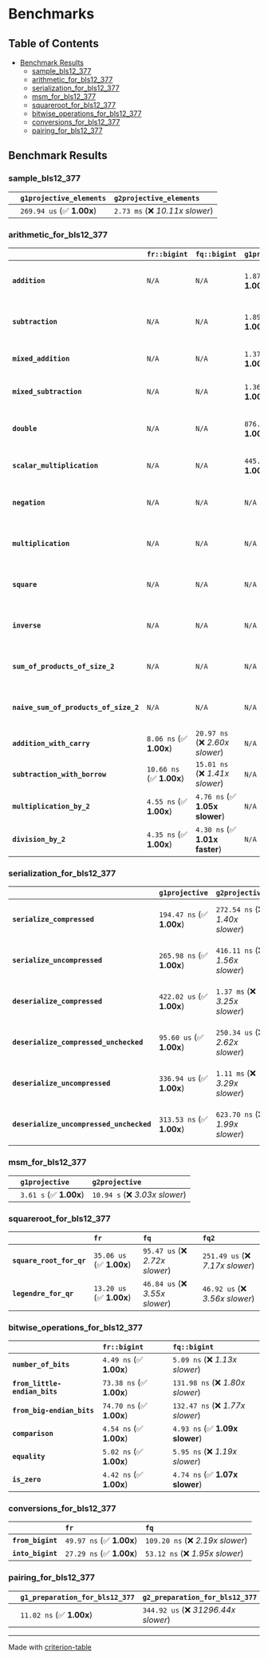 # Benchmarks

## Table of Contents

- [Benchmark Results](#benchmark-results)
    - [sample_bls12_377](#sample_bls12_377)
    - [arithmetic_for_bls12_377](#arithmetic_for_bls12_377)
    - [serialization_for_bls12_377](#serialization_for_bls12_377)
    - [msm_for_bls12_377](#msm_for_bls12_377)
    - [squareroot_for_bls12_377](#squareroot_for_bls12_377)
    - [bitwise_operations_for_bls12_377](#bitwise_operations_for_bls12_377)
    - [conversions_for_bls12_377](#conversions_for_bls12_377)
    - [pairing_for_bls12_377](#pairing_for_bls12_377)

## Benchmark Results

### sample_bls12_377

|        | `g1projective_elements`          | `g2projective_elements`           |
|:-------|:---------------------------------|:--------------------------------- |
|        | `269.94 us` (✅ **1.00x**)        | `2.73 ms` (❌ *10.11x slower*)     |

### arithmetic_for_bls12_377

|                                       | `fr::bigint`             | `fq::bigint`                    | `g1projective`            | `g2projective`                 | `fq2`                             | `fq12`                            | `fq`                             | `fr`                               |
|:--------------------------------------|:-------------------------|:--------------------------------|:--------------------------|:-------------------------------|:----------------------------------|:----------------------------------|:---------------------------------|:---------------------------------- |
| **`addition`**                        | `N/A`                    | `N/A`                           | `1.87 us` (✅ **1.00x**)   | `6.15 us` (❌ *3.29x slower*)   | `36.48 ns` (🚀 **51.23x faster**)  | `226.14 ns` (🚀 **8.26x faster**)  | `24.73 ns` (🚀 **75.58x faster**) | `11.04 ns` (🚀 **169.25x faster**)  |
| **`subtraction`**                     | `N/A`                    | `N/A`                           | `1.89 us` (✅ **1.00x**)   | `6.22 us` (❌ *3.29x slower*)   | `35.22 ns` (🚀 **53.67x faster**)  | `221.53 ns` (🚀 **8.53x faster**)  | `21.76 ns` (🚀 **86.88x faster**) | `11.32 ns` (🚀 **166.93x faster**)  |
| **`mixed_addition`**                  | `N/A`                    | `N/A`                           | `1.37 us` (✅ **1.00x**)   | `4.29 us` (❌ *3.13x slower*)   | `N/A`                             | `N/A`                             | `N/A`                            | `N/A`                              |
| **`mixed_subtraction`**               | `N/A`                    | `N/A`                           | `1.36 us` (✅ **1.00x**)   | `4.46 us` (❌ *3.29x slower*)   | `N/A`                             | `N/A`                             | `N/A`                            | `N/A`                              |
| **`double`**                          | `N/A`                    | `N/A`                           | `876.51 ns` (✅ **1.00x**) | `2.96 us` (❌ *3.38x slower*)   | `17.07 ns` (🚀 **51.36x faster**)  | `130.01 ns` (🚀 **6.74x faster**)  | `13.62 ns` (🚀 **64.36x faster**) | `10.60 ns` (🚀 **82.69x faster**)   |
| **`scalar_multiplication`**           | `N/A`                    | `N/A`                           | `445.71 us` (✅ **1.00x**) | `1.46 ms` (❌ *3.28x slower*)   | `N/A`                             | `N/A`                             | `N/A`                            | `N/A`                              |
| **`negation`**                        | `N/A`                    | `N/A`                           | `N/A`                     | `N/A`                          | `48.28 ns` (❌ *5.90x slower*)     | `137.66 ns` (❌ *16.82x slower*)   | `22.35 ns` (❌ *2.73x slower*)    | `8.18 ns` (✅ **1.00x**)            |
| **`multiplication`**                  | `N/A`                    | `N/A`                           | `N/A`                     | `N/A`                          | `332.04 ns` (❌ *7.29x slower*)    | `8.63 us` (❌ *189.42x slower*)    | `89.59 ns` (❌ *1.97x slower*)    | `45.58 ns` (✅ **1.00x**)           |
| **`square`**                          | `N/A`                    | `N/A`                           | `N/A`                     | `N/A`                          | `370.07 ns` (❌ *9.31x slower*)    | `6.08 us` (❌ *152.97x slower*)    | `79.12 ns` (❌ *1.99x slower*)    | `39.76 ns` (✅ **1.00x**)           |
| **`inverse`**                         | `N/A`                    | `N/A`                           | `N/A`                     | `N/A`                          | `16.60 us` (❌ *2.33x slower*)     | `32.29 us` (❌ *4.54x slower*)     | `16.24 us` (❌ *2.28x slower*)    | `7.12 us` (✅ **1.00x**)            |
| **`sum_of_products_of_size_2`**       | `N/A`                    | `N/A`                           | `N/A`                     | `N/A`                          | `728.48 ns` (❌ *11.50x slower*)   | `17.32 us` (❌ *273.54x slower*)   | `143.78 ns` (❌ *2.27x slower*)   | `63.33 ns` (✅ **1.00x**)           |
| **`naive_sum_of_products_of_size_2`** | `N/A`                    | `N/A`                           | `N/A`                     | `N/A`                          | `710.77 ns` (❌ *7.11x slower*)    | `17.31 us` (❌ *173.18x slower*)   | `223.70 ns` (❌ *2.24x slower*)   | `99.98 ns` (✅ **1.00x**)           |
| **`addition_with_carry`**             | `8.06 ns` (✅ **1.00x**)  | `20.97 ns` (❌ *2.60x slower*)   | `N/A`                     | `N/A`                          | `N/A`                             | `N/A`                             | `N/A`                            | `N/A`                              |
| **`subtraction_with_borrow`**         | `10.66 ns` (✅ **1.00x**) | `15.01 ns` (❌ *1.41x slower*)   | `N/A`                     | `N/A`                          | `N/A`                             | `N/A`                             | `N/A`                            | `N/A`                              |
| **`multiplication_by_2`**             | `4.55 ns` (✅ **1.00x**)  | `4.76 ns` (✅ **1.05x slower**)  | `N/A`                     | `N/A`                          | `N/A`                             | `N/A`                             | `N/A`                            | `N/A`                              |
| **`division_by_2`**                   | `4.35 ns` (✅ **1.00x**)  | `4.30 ns` (✅ **1.01x faster**)  | `N/A`                     | `N/A`                          | `N/A`                             | `N/A`                             | `N/A`                            | `N/A`                              |

### serialization_for_bls12_377

|                                          | `g1projective`            | `g2projective`                   | `fr`                               | `fq`                                | `fq2`                               | `fq12`                            |
|:-----------------------------------------|:--------------------------|:---------------------------------|:-----------------------------------|:------------------------------------|:------------------------------------|:--------------------------------- |
| **`serialize_compressed`**               | `194.47 ns` (✅ **1.00x**) | `272.54 ns` (❌ *1.40x slower*)   | `37.27 ns` (🚀 **5.22x faster**)    | `63.17 ns` (🚀 **3.08x faster**)     | `123.13 ns` (✅ **1.58x faster**)    | `813.98 ns` (❌ *4.19x slower*)    |
| **`serialize_uncompressed`**             | `265.98 ns` (✅ **1.00x**) | `416.11 ns` (❌ *1.56x slower*)   | `37.15 ns` (🚀 **7.16x faster**)    | `65.53 ns` (🚀 **4.06x faster**)     | `122.88 ns` (🚀 **2.16x faster**)    | `789.19 ns` (❌ *2.97x slower*)    |
| **`deserialize_compressed`**             | `422.02 us` (✅ **1.00x**) | `1.37 ms` (❌ *3.25x slower*)     | `58.17 ns` (🚀 **7254.90x faster**) | `141.38 ns` (🚀 **2985.04x faster**) | `304.55 ns` (🚀 **1385.70x faster**) | `1.75 us` (🚀 **241.72x faster**)  |
| **`deserialize_compressed_unchecked`**   | `95.60 us` (✅ **1.00x**)  | `250.34 us` (❌ *2.62x slower*)   | `58.09 ns` (🚀 **1645.66x faster**) | `135.44 ns` (🚀 **705.86x faster**)  | `293.46 ns` (🚀 **325.78x faster**)  | `1.85 us` (🚀 **51.56x faster**)   |
| **`deserialize_uncompressed`**           | `336.94 us` (✅ **1.00x**) | `1.11 ms` (❌ *3.29x slower*)     | `59.16 ns` (🚀 **5695.64x faster**) | `140.43 ns` (🚀 **2399.31x faster**) | `295.14 ns` (🚀 **1141.63x faster**) | `1.91 us` (🚀 **176.62x faster**)  |
| **`deserialize_uncompressed_unchecked`** | `313.53 ns` (✅ **1.00x**) | `623.70 ns` (❌ *1.99x slower*)   | `58.38 ns` (🚀 **5.37x faster**)    | `138.75 ns` (🚀 **2.26x faster**)    | `289.95 ns` (✅ **1.08x faster**)    | `1.82 us` (❌ *5.79x slower*)      |

### msm_for_bls12_377

|        | `g1projective`          | `g2projective`                  |
|:-------|:------------------------|:------------------------------- |
|        | `3.61 s` (✅ **1.00x**)  | `10.94 s` (❌ *3.03x slower*)    |

### squareroot_for_bls12_377

|                          | `fr`                     | `fq`                            | `fq2`                             |
|:-------------------------|:-------------------------|:--------------------------------|:--------------------------------- |
| **`square_root_for_qr`** | `35.06 us` (✅ **1.00x**) | `95.47 us` (❌ *2.72x slower*)   | `251.49 us` (❌ *7.17x slower*)    |
| **`legendre_for_qr`**    | `13.20 us` (✅ **1.00x**) | `46.84 us` (❌ *3.55x slower*)   | `46.92 us` (❌ *3.56x slower*)     |

### bitwise_operations_for_bls12_377

|                               | `fr::bigint`             | `fq::bigint`                      |
|:------------------------------|:-------------------------|:--------------------------------- |
| **`number_of_bits`**          | `4.49 ns` (✅ **1.00x**)  | `5.09 ns` (❌ *1.13x slower*)      |
| **`from_little-endian_bits`** | `73.38 ns` (✅ **1.00x**) | `131.98 ns` (❌ *1.80x slower*)    |
| **`from_big-endian_bits`**    | `74.70 ns` (✅ **1.00x**) | `132.47 ns` (❌ *1.77x slower*)    |
| **`comparison`**              | `4.54 ns` (✅ **1.00x**)  | `4.93 ns` (✅ **1.09x slower**)    |
| **`equality`**                | `5.02 ns` (✅ **1.00x**)  | `5.95 ns` (❌ *1.19x slower*)      |
| **`is_zero`**                 | `4.42 ns` (✅ **1.00x**)  | `4.74 ns` (✅ **1.07x slower**)    |

### conversions_for_bls12_377

|                   | `fr`                     | `fq`                              |
|:------------------|:-------------------------|:--------------------------------- |
| **`from_bigint`** | `49.97 ns` (✅ **1.00x**) | `109.20 ns` (❌ *2.19x slower*)    |
| **`into_bigint`** | `27.29 ns` (✅ **1.00x**) | `53.12 ns` (❌ *1.95x slower*)     |

### pairing_for_bls12_377

|        | `g1_preparation_for_bls12_377`          | `g2_preparation_for_bls12_377`          | `miller_loop_for_bls12_377`          | `final_exponentiation_for_bls12_377`          | `full_pairing_for_bls12_377`           |
|:-------|:----------------------------------------|:----------------------------------------|:-------------------------------------|:----------------------------------------------|:-------------------------------------- |
|        | `11.02 ns` (✅ **1.00x**)                | `344.92 us` (❌ *31296.44x slower*)      | `822.11 us` (❌ *74593.17x slower*)   | `1.53 ms` (❌ *138659.76x slower*)             | `2.68 ms` (❌ *242762.50x slower*)      |

---
Made with [criterion-table](https://github.com/nu11ptr/criterion-table)


